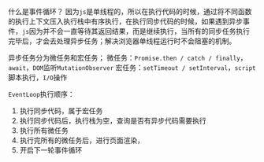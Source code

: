 什么是事件循环？
因为`js`是单线程的，所以在执行代码的时候，通过将不同函数的执行上下文压入执行栈中有序执行，在执行同步代码的时候，如果遇到异步事件，`js`因为并不会一直等待其返回结果，而是继续执行，当所有的同步任务执行完毕后，才会去处理异步任务；解决浏览器单线程运行时不会阻塞的机制。

异步任务分为微任务和宏任务；
微任务：`Promise.then / catch / finally`，`await`，`DOM`监听`MutationObserver`
宏任务：`setTimeout / setInterval`，`script`脚本执行，`I/O`操作

`EventLoop`执行顺序：

1. 执行同步代码，属于宏任务
2. 执行同步代码后，执行栈为空，查询是否有异步代码需要执行
3. 执行所有微任务
4. 执行完所有的微任务后，进行页面渲染，
5. 开启下一轮事件循环